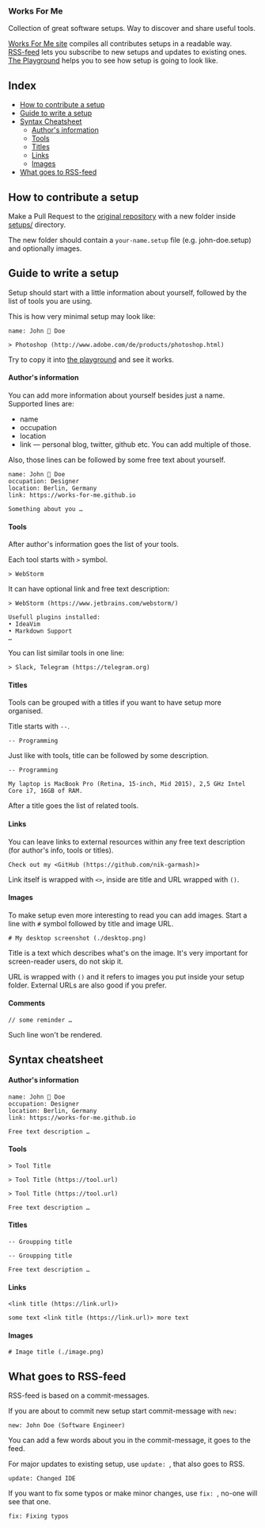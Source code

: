 ### Works For Me

Collection of great software setups. Way to discover and share useful tools.

[Works For Me site](https://works-for-me.github.io) compiles all contributes setups in a readable way.<br>
[RSS-feed](https://works-for-me.github.io/rss.xml) lets you subscribe to new setups and updates to existing ones.<br>
[The Playground](https://works-for-me.github.io/playground/playground.html) helps you to see how setup is going to look like.


## Index

- [How to contribute a setup](#how-to-add-my-setup)
- [Guide to write a setup](#guide-to-write-a-setup)
- [Syntax Cheatsheet](#syntax-sheatsheet)
    - [Author's information](#authors-information)
    - [Tools](#tools)
    - [Titles](#titles)
    - [Links](#links)
    - [Images](#images)
- [What goes to RSS-feed](#what-goes-to-rss-feed)


## How to contribute a setup

Make a Pull Request to the [original repository](https://github.com/nik-garmash/works-for-me) with a new folder inside [setups/](https://github.com/nik-garmash/works-for-me/tree/master/setups) directory.

The new folder should contain a ```your-name.setup``` file (e.g. john-doe.setup) and optionally images.


## Guide to write a setup

Setup should start with a little information about yourself, followed by the list of tools you are using.

This is how very minimal setup may look like:

```
name: John 🚀 Doe

> Photoshop (http://www.adobe.com/de/products/photoshop.html)
```

Try to copy it into [the playground](https://works-for-me.github.io/playground/playground.html) and see it works.

#### Author's information

You can add more information about yourself besides just a name.<br>
Supported lines are:

- name
- occupation
- location
- link — personal blog, twitter, github etc. You can add multiple of those. 

Also, those lines can be followed by some free text about yourself.

```
name: John 🚀 Doe
occupation: Designer
location: Berlin, Germany
link: https://works-for-me.github.io

Something about you …
```

#### Tools

After author's information goes the list of your tools.

Each tool starts with ```>``` symbol.

```
> WebStorm
```

It can have optional link and free text description:

```
> WebStorm (https://www.jetbrains.com/webstorm/)

Usefull plugins installed:
• IdeaVim
• Markdown Support
…
```

You can list similar tools in one line:

```
> Slack, Telegram (https://telegram.org)
```


#### Titles

Tools can be grouped with a titles if you want to have setup more organised.

Title starts with ```--```.

```
-- Programming
```

Just like with tools, title can be followed by some description.

```
-- Programming

My laptop is MacBook Pro (Retina, 15-inch, Mid 2015), 2,5 GHz Intel Core i7, 16GB of RAM.
```

After a title goes the list of related tools.


#### Links

You can leave links to external resources within any free text description (for author's info, tools or titles).

```
Check out my <GitHub (https://github.com/nik-garmash)>
```

Link itself is wrapped with ```<>```, inside are title and URL wrapped with ```()```.


#### Images

To make setup even more interesting to read you can add images. Start a line with ```#``` symbol followed by title and image URL.

```
# My desktop screenshot (./desktop.png)
```

Title is a text which describes what's on the image. It's very important for screen-reader users, do not skip it.

URL is wrapped with ```()``` and it refers to images you put inside your setup folder. External URLs are also good if you prefer.


#### Comments

```
// some reminder …
```

Such line won't be rendered.


## Syntax cheatsheet

#### Author's information

```
name: John 🚀 Doe
occupation: Designer
location: Berlin, Germany
link: https://works-for-me.github.io

Free text description …
```

#### Tools

```
> Tool Title
```

```
> Tool Title (https://tool.url)
```

```
> Tool Title (https://tool.url)

Free text description …
```

#### Titles

```
-- Groupping title
```

```
-- Groupping title

Free text description …
```

#### Links

```
<link title (https://link.url)>
```

```
some text <link title (https://link.url)> more text
```


#### Images

```
# Image title (./image.png)
```


## What goes to RSS-feed

RSS-feed is based on a commit-messages.

If you are about to commit new setup start commit-message with `new: `

```
new: John Doe (Software Engineer)
```

You can add a few words about you in the commit-message, it goes to the feed.

For major updates to existing setup, use `update: `, that also goes to RSS.

```
update: Changed IDE
```

If you want to fix some typos or make minor changes, use `fix: `, no-one will see that one.

```
fix: Fixing typos
```
